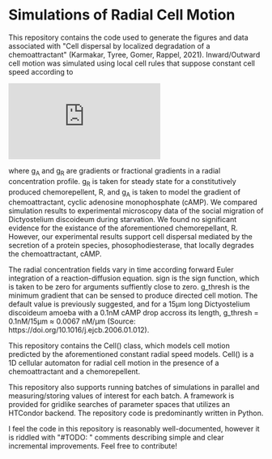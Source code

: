 <h1>
Simulations of Radial Cell Motion
</h1>

<p>This repository contains the code used to generate the figures and data associated with "Cell dispersal by localized degradation of a chemoattractant" (Karmakar, Tyree, Gomer, Rappel, 2021).  Inward/Outward cell motion was simulated using local cell rules that suppose constant cell speed according to</p>

![equation](https://latex.codecogs.com/gif.latex?v%28g_A%2C%20g_R%29%20%3D%20v_0%20%5Ctext%7Bsign%7D%28a%20g_A%20-%20b%20g_R%20%29)

<p>where  g<sub>A</sub> and g<sub>R</sub> are gradients or fractional gradients in a radial concentration profile.
g<sub>R</sub> is taken for steady state for a constitutively produced chemorepellent, R, and g<sub>A</sub> is taken to model the gradient of chemoattractant, cyclic adenosine monophosphate (cAMP).  We compared simulation results to experimental microscopy data of the social migration of Dictyostelium discoideum during starvation.  We found no significant evidence for the existance of the aforementioned chemorepellant, R.  However, our experimental results support cell dispersal mediated by the secretion of a protein species, phosophodiesterase, that locally degrades the chemoattractant, cAMP.</p> 
	
<p>The radial concentration fields vary in time according forward Euler integration of a reaction-diffusion equation.  sign is the sign function, which is taken to be zero for arguments suffiently close to zero.  g_thresh is the minimum gradient that can be sensed to produce directed cell motion.  The default value is previously suggested, and for a 15µm long Dictyostelium discoideum amoeba with a 0.1nM cAMP drop accross its length, g_thresh = 0.1nM/15µm ≈ 0.0067 nM/µm (Source: https://doi.org/10.1016/j.ejcb.2006.01.012).</p>

<p>This repository contains the Cell() class, which models cell motion predicted by the aforementioned constant radial speed models. Cell() is a 1D cellular automaton for radial cell motion in the presence of a chemoattractant and a chemorepellent.</p>
	
<p>This repository also supports running batches of simulations in parallel and measuring/storing values of interest for each batch. A framework is provided for gridlike searches of parameter spaces that utilizes an HTCondor backend.  The repository code is predominantly written in Python.</p>

<p>I feel the code in this repository is reasonably well-documented, however it is riddled with "#TODO: " comments describing simple and clear incremental improvements. Feel free to contribute!</p>
